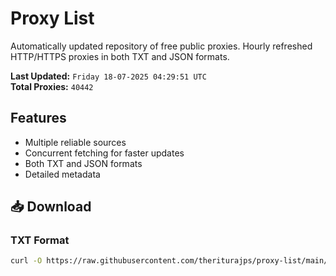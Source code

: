 # Proxy List

Automatically updated repository of free public proxies. Hourly refreshed HTTP/HTTPS proxies in both TXT and JSON formats.

**Last Updated:** `Friday 18-07-2025 04:29:51 UTC`  
**Total Proxies:** `40442`

## Features
- Multiple reliable sources
- Concurrent fetching for faster updates
- Both TXT and JSON formats
- Detailed metadata

## 📥 Download

### TXT Format
```bash
curl -O https://raw.githubusercontent.com/theriturajps/proxy-list/main/proxies.txt